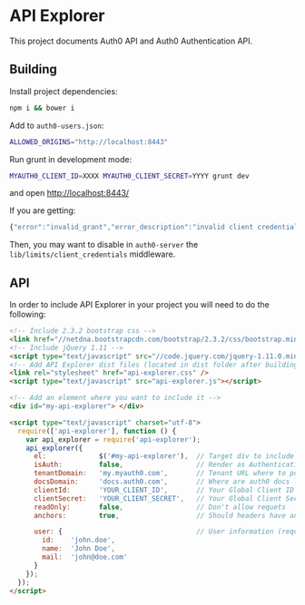 # API Explorer

This project documents Auth0 API and Auth0 Authentication API. 

## Building

Install project dependencies:

```sh
npm i && bower i
```

Add to `auth0-users.json`:
```sh
ALLOWED_ORIGINS="http://localhost:8443"
```

Run grunt in development mode:

```sh
MYAUTH0_CLIENT_ID=XXXX MYAUTH0_CLIENT_SECRET=YYYY grunt dev
```

and open [http://localhost:8443/](http://localhost:8443/)

If you are getting:

```js
{"error":"invalid_grant","error_description":"invalid client credentials - too many requests"}
```

Then, you may want to disable in `auth0-server` the `lib/limits/client_credentials` middleware.

## API

In order to include API Explorer in your project you will need to do the following:

```html
<!-- Include 2.3.2 bootstrap css -->
<link href="//netdna.bootstrapcdn.com/bootstrap/2.3.2/css/bootstrap.min.css" rel="stylesheet" />
<!-- Include jQuery 1.11 -->
<script type="text/javascript" src="//code.jquery.com/jquery-1.11.0.min.js"></script>
<!-- Add API Explorer dist files (located in dist folder after building) -->
<link rel="stylesheet" href="api-explorer.css" />
<script type="text/javascript" src="api-explorer.js"></script>

<!-- Add an element where you want to include it -->
<div id="my-api-explorer"> </div>

<script type="text/javascript" charset="utf-8">
  require(['api-explorer'], function () {
    var api_explorer = require('api-explorer');
    api_explorer({
      el:             $('#my-api-explorer'),  // Target div to include it
      isAuth:         false,                  // Render as Authentication API?
      tenantDomain:   'my.myauth0.com',       // Tenant URL where to point the requests
      docsDomain:     'docs.auth0.com',       // Where are auth0 docs located?
      clientId:       'YOUR_CLIENT_ID',       // Your Global Client ID goes here
      clientSecret:   'YOUR_CLIENT_SECRET',   // Your Global Client Secret goes here
      readOnly:       false,                  // Don't allow requets
      anchors:        true,                   // Should headers have anchors for linking?

      user: {                                 // User information (required for Auth API)
        id:    'john.doe',
        name:  'John Doe',
        mail:  'john@doe.com'
      }
    });
  });
</script>

```
